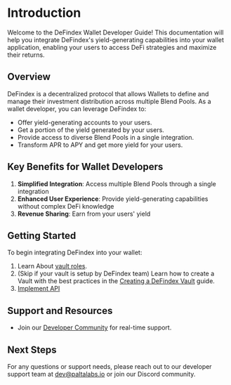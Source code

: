 # Introduction

Welcome to the DeFindex Wallet Developer Guide! This documentation will help you integrate DeFindex's yield-generating capabilities into your wallet application, enabling your users to access DeFi strategies and maximize their returns.

## Overview

DeFindex is a decentralized protocol that allows Wallets to define and manage their investment distribution across multiple Blend Pools. As a wallet developer, you can leverage DeFindex to:

* Offer yield-generating accounts to your users.
* Get a portion of the yield generated by your users.
* Provide access to diverse Blend Pools in a single integration.
* Transform APR to APY and get more yield for your users.

## Key Benefits for Wallet Developers

1. **Simplified Integration**: Access multiple Blend Pools through a single integration
2. **Enhanced User Experience**: Provide yield-generating capabilities without complex DeFi knowledge
3. **Revenue Sharing**: Earn from your users' yield

## Getting Started

To begin integrating DeFindex into your wallet:

1. Learn About [vault roles](../getting-started/vault-roles.md).
2. (Skip if your vault is setup by DeFindex team) Learn how to create a Vault with the best practices in the [Creating a DeFindex Vault](creating-a-defindex-vault/) guide.
3. [Implement API](api-reference/)

## Support and Resources

* Join our [Developer Community](https://discord.gg/ftPKMPm38f) for real-time support.

## Next Steps

For any questions or support needs, please reach out to our developer support team at dev@paltalabs.io or join our Discord community.
